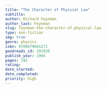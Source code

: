 ```yaml
---
title: "The Character of Physical Law"
subtitle: 
author: Richard Feynman
author_last: Feynman
slug: feynman-the-character-of-physical-law
type: non-fiction
img: true
genre: physics
isbn: 9780679601272
goodreads_id: 291920
publish_year: 1994
pages: 192
rating: 
date_started:
date_completed:
priority: high
---
```


